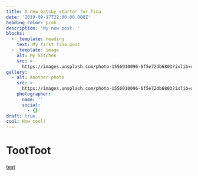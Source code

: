 ```yaml
---
title: A new Gatsby starter for Tina
date: '2019-09-17T22:00:00.000Z'
heading_color: pink
description: 'My new post. '
blocks:
  - _template: heading
    text: My first Tina post
  - _template: image
    alt: My kitchen
    src: >-
      https://images.unsplash.com/photo-1556910096-6f5e72db6803?ixlib=rb-1.2.1&ixid=eyJhcHBfaWQiOjEyMDd9&auto=format&fit=crop&w=2250&q=80
gallery:
  - alt: Another photo
    src: >-
      https://images.unsplash.com/photo-1556910096-6f5e72db6803?ixlib=rb-1.2.1&ixid=eyJhcHBfaWQiOjEyMDd9&auto=format&fit=crop&w=2250&q=80
    photographer:
      name: ''
      social:
        - {}
draft: true
cool: How cool!
---
```


# TootToot

[test]()

